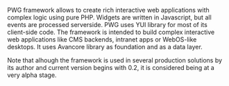 PWG framework allows to create rich interactive web applications with complex logic using pure PHP. Widgets are written in Javascript, but all events are processed serverside. PWG uses YUI library for most of its client-side code. The framework is intended to build complex interactive web applications like CMS backends, intranet apps or WebOS-like desktops. It uses Avancore library as foundation and as a data layer.

Note that alhough the framework is used in several production solutions by its author and current version begins with 0.2, it is considered being at a very alpha stage.
